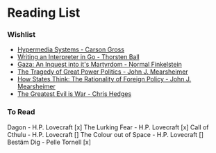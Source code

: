 # Reading List

### Wishlist

- [Hypermedia Systems - Carson Gross](https://www.amazon.com/dp/B0C9S88QV6/ref=sr_1_1)
- [Writing an Interpreter in Go - Thorsten Ball](https://www.amazon.com/Writing-Interpreter-Go-Thorsten-Ball/dp/3982016118/ref=sr_1_1)
- [Gaza: An Inquest into it's Martyrdom - Normal Finkelstein](https://www.amazon.com/Gaza-Finkelstein/dp/0520318331/ref=sr_1_1)
- [The Tragedy of Great Power Politics - John J. Mearsheimer](https://www.amazon.com/Tragedy-Great-Power-Politics-Updated/dp/0393349276/ref=sr_1_2)
- [How States Think: The Rationality of Foreign Policy - John J. Mearsheimer](https://www.amazon.com/Tragedy-Great-Power-Politics-Updated/dp/0393349276/ref=sr_1_2)
- [The Greatest Evil is War - Chris Hedges](https://www.amazon.com/Greatest-Evil-War-Chris-Hedges/dp/1644212935/ref=sr_1_3)

### To Read

Dagon - H.P. Lovecraft [x]
The Lurking Fear - H.P. Lovecraft [x]
Call of Cthulu - H.P. Lovecraft []
The Colour out of Space - H.P. Lovecraft []
Bestäm Dig - Pelle Tornell [x]
